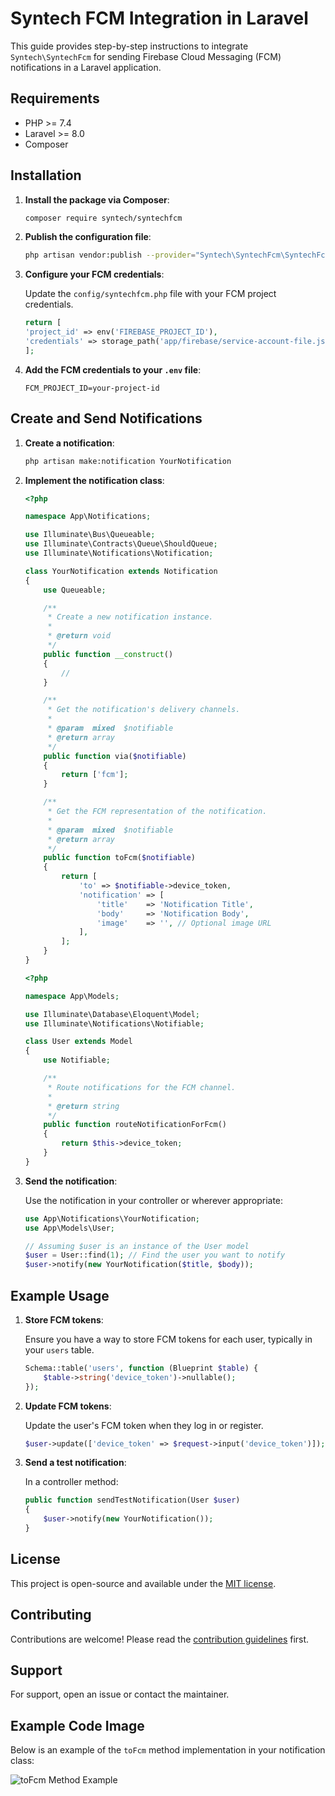# Syntech FCM Integration in Laravel

This guide provides step-by-step instructions to integrate `Syntech\SyntechFcm` for sending Firebase Cloud Messaging (FCM) notifications in a Laravel application.

## Requirements

- PHP >= 7.4
- Laravel >= 8.0
- Composer

## Installation

1. **Install the package via Composer**:

    ```bash
    composer require syntech/syntechfcm
    ```

2. **Publish the configuration file**:

    ```bash
    php artisan vendor:publish --provider="Syntech\SyntechFcm\SyntechFcmServiceProvider"
    ```

3. **Configure your FCM credentials**:

    Update the `config/syntechfcm.php` file with your FCM project credentials.

    ```php
    return [
    'project_id' => env('FIREBASE_PROJECT_ID'),
    'credentials' => storage_path('app/firebase/service-account-file.json'),
    ];
    ```

4. **Add the FCM credentials to your `.env` file**:

    ```env
    FCM_PROJECT_ID=your-project-id
    ```

 
## Create and Send Notifications

1. **Create a notification**:

    ```bash
    php artisan make:notification YourNotification
    ```

2. **Implement the notification class**:

    ```php
    <?php

    namespace App\Notifications;

    use Illuminate\Bus\Queueable;
    use Illuminate\Contracts\Queue\ShouldQueue;
    use Illuminate\Notifications\Notification;

    class YourNotification extends Notification
    {
        use Queueable;

        /**
         * Create a new notification instance.
         *
         * @return void
         */
        public function __construct()
        {
            //
        }

        /**
         * Get the notification's delivery channels.
         *
         * @param  mixed  $notifiable
         * @return array
         */
        public function via($notifiable)
        {
            return ['fcm'];
        }

        /**
         * Get the FCM representation of the notification.
         *
         * @param  mixed  $notifiable
         * @return array
         */
        public function toFcm($notifiable)
        {
            return [
                'to' => $notifiable->device_token,
                'notification' => [
                    'title'    => 'Notification Title',
                    'body'     => 'Notification Body',
                    'image'    => '', // Optional image URL
                ],
            ];
        }
    }
    ```

    ```php
    <?php

    namespace App\Models;

    use Illuminate\Database\Eloquent\Model;
    use Illuminate\Notifications\Notifiable;

    class User extends Model
    {
        use Notifiable;

        /**
         * Route notifications for the FCM channel.
         *
         * @return string
         */
        public function routeNotificationForFcm()
        {
            return $this->device_token;
        }
    }
    ```

3. **Send the notification**:

    Use the notification in your controller or wherever appropriate:

    ```php
    use App\Notifications\YourNotification;
    use App\Models\User;

    // Assuming $user is an instance of the User model
    $user = User::find(1); // Find the user you want to notify
    $user->notify(new YourNotification($title, $body));
    
    ```

## Example Usage

1. **Store FCM tokens**:

    Ensure you have a way to store FCM tokens for each user, typically in your `users` table.

    ```php
    Schema::table('users', function (Blueprint $table) {
        $table->string('device_token')->nullable();
    });
    ```

2. **Update FCM tokens**:

    Update the user's FCM token when they log in or register.

    ```php
    $user->update(['device_token' => $request->input('device_token')]);
    ```

3. **Send a test notification**:

    In a controller method:

    ```php
    public function sendTestNotification(User $user)
    {
        $user->notify(new YourNotification());
    }
    ```

## License

This project is open-source and available under the [MIT license](LICENSE).

## Contributing

Contributions are welcome! Please read the [contribution guidelines](CONTRIBUTING.md) first.

## Support

For support, open an issue or contact the maintainer.

## Example Code Image

Below is an example of the `toFcm` method implementation in your notification class:

![toFcm Method Example](images/toFcm-method-example.png)
